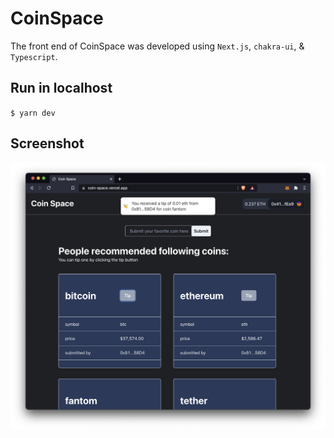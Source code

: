# CoinSpace

The front end of CoinSpace was developed using `Next.js`, `chakra-ui`, & `Typescript`.

## Run in localhost

`$ yarn dev`

## Screenshot

![](../img/tip2.png)